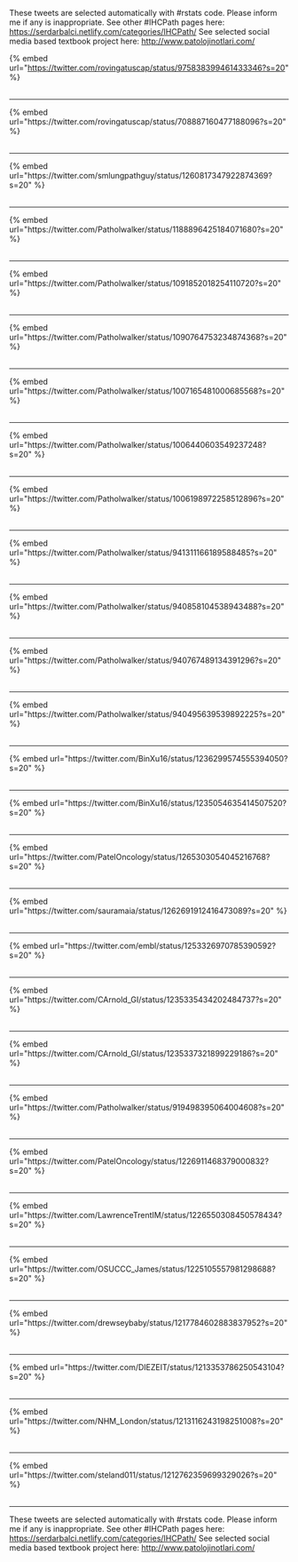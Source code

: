 

These tweets are selected automatically with #rstats code. Please inform me if any is inappropriate.
See other #IHCPath pages here: https://serdarbalci.netlify.com/categories/IHCPath/ 
See selected social media based textbook project here: http://www.patolojinotlari.com/

{% embed url="https://twitter.com/rovingatuscap/status/975838399461433346?s=20" %}<br>
<br>
<hr>
{% embed url="https://twitter.com/rovingatuscap/status/708887160477188096?s=20" %}<br>
<br>
<hr>
{% embed url="https://twitter.com/smlungpathguy/status/1260817347922874369?s=20" %}<br>
<br>
<hr>
{% embed url="https://twitter.com/Patholwalker/status/1188896425184071680?s=20" %}<br>
<br>
<hr>
{% embed url="https://twitter.com/Patholwalker/status/1091852018254110720?s=20" %}<br>
<br>
<hr>
{% embed url="https://twitter.com/Patholwalker/status/1090764753234874368?s=20" %}<br>
<br>
<hr>
{% embed url="https://twitter.com/Patholwalker/status/1007165481000685568?s=20" %}<br>
<br>
<hr>
{% embed url="https://twitter.com/Patholwalker/status/1006440603549237248?s=20" %}<br>
<br>
<hr>
{% embed url="https://twitter.com/Patholwalker/status/1006198972258512896?s=20" %}<br>
<br>
<hr>
{% embed url="https://twitter.com/Patholwalker/status/941311166189588485?s=20" %}<br>
<br>
<hr>
{% embed url="https://twitter.com/Patholwalker/status/940858104538943488?s=20" %}<br>
<br>
<hr>
{% embed url="https://twitter.com/Patholwalker/status/940767489134391296?s=20" %}<br>
<br>
<hr>
{% embed url="https://twitter.com/Patholwalker/status/940495639539892225?s=20" %}<br>
<br>
<hr>
{% embed url="https://twitter.com/BinXu16/status/1236299574555394050?s=20" %}<br>
<br>
<hr>
{% embed url="https://twitter.com/BinXu16/status/1235054635414507520?s=20" %}<br>
<br>
<hr>
{% embed url="https://twitter.com/PatelOncology/status/1265303054045216768?s=20" %}<br>
<br>
<hr>
{% embed url="https://twitter.com/sauramaia/status/1262691912416473089?s=20" %}<br>
<br>
<hr>
{% embed url="https://twitter.com/embl/status/1253326970785390592?s=20" %}<br>
<br>
<hr>
{% embed url="https://twitter.com/CArnold_GI/status/1235335434202484737?s=20" %}<br>
<br>
<hr>
{% embed url="https://twitter.com/CArnold_GI/status/1235337321899229186?s=20" %}<br>
<br>
<hr>
{% embed url="https://twitter.com/Patholwalker/status/919498395064004608?s=20" %}<br>
<br>
<hr>
{% embed url="https://twitter.com/PatelOncology/status/1226911468379000832?s=20" %}<br>
<br>
<hr>
{% embed url="https://twitter.com/LawrenceTrentIM/status/1226550308450578434?s=20" %}<br>
<br>
<hr>
{% embed url="https://twitter.com/OSUCCC_James/status/1225105557981298688?s=20" %}<br>
<br>
<hr>
{% embed url="https://twitter.com/drewseybaby/status/1217784602883837952?s=20" %}<br>
<br>
<hr>
{% embed url="https://twitter.com/DIEZEIT/status/1213353786250543104?s=20" %}<br>
<br>
<hr>
{% embed url="https://twitter.com/NHM_London/status/1213116243198251008?s=20" %}<br>
<br>
<hr>
{% embed url="https://twitter.com/steland011/status/1212762359699329026?s=20" %}<br>
<br>
<hr>


These tweets are selected automatically with #rstats code. Please inform me if any is inappropriate.
See other #IHCPath pages here: https://serdarbalci.netlify.com/categories/IHCPath/ 
See selected social media based textbook project here: http://www.patolojinotlari.com/
